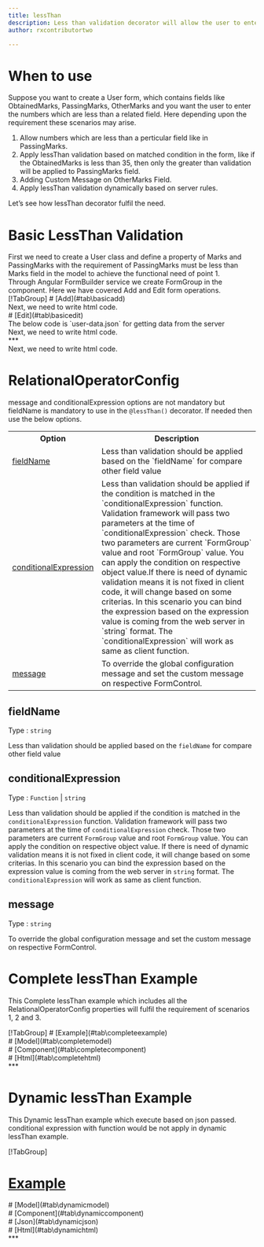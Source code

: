 ```yaml
---
title: lessThan
description: Less than validation decorator will allow the user to enter only that value which is less than the value in the pre defined field.
author: rxcontributortwo

---
```

# When to use
Suppose you want to create a User form, which contains fields like ObtainedMarks, PassingMarks, OtherMarks and you want the user to enter the numbers which are less than a related field. Here depending upon the requirement these scenarios may arise.
<ol>
    <li>Allow numbers which are less than a perticular field like in PassingMarks.</li>
    <li>Apply lessThan validation based on matched condition in the form, like if the ObtainedMarks is less than 35, then only the greater than validation will be applied to PassingMarks field.</li>
    <li>Adding Custom Message on OtherMarks Field.</li>
    <li>Apply lessThan validation dynamically based on server rules.</li>
</ol>
Let’s see how lessThan decorator fulfil the need.

# Basic LessThan Validation

<data-scope scope="['decorator']">
First we need to create a User class and define a property of Marks and PassingMarks with the requirement of PassingMarks must be less than Marks field in the model to achieve the functional need of point 1.
<div component="app-code" key="alpha-add-model"></div> 
</data-scope>
Through Angular FormBuilder service we create FormGroup in the component.
Here we have covered Add and Edit form operations. 

<data-scope scope="['decorator']">
<div component="app-tabs" key="basic-operations"></div>
[!TabGroup]
# [Add](#tab\basicadd)
<div component="app-code" key="alpha-add-component"></div> 
Next, we need to write html code.
<div component="app-code" key="alpha-add-html"></div> 
<div component="app-alpha-add" title="alpha Decorator for add Example"></div>
# [Edit](#tab\basicedit)
<div component="app-code" key="alpha-edit-component"></div> 
The below code is `user-data.json` for getting data from the server
<div component="app-code" key="data-json"></div> 
Next, we need to write html code.
<div component="app-code" key="alpha-edit-html"></div> 
<div component="app-alpha-add" title="alpha Decorator for edit Example"></div>
***
</data-scope>

<data-scope scope="['validator','templateDriven']">
<div component="app-code" key="alpha-add-component"></div> 
Next, we need to write html code.
<div component="app-code" key="alpha-add-html"></div> 
<div component="app-alpha-add" title="alpha Decorator for add Example"></div>
</data-scope>

# RelationalOperatorConfig 
message and conditionalExpression options are not mandatory but fieldName is mandatory to use in the `@lessThan()` decorator. If needed then use the below options.

<table class="table table-bordered table-striped">
<tr><th>Option</th><th>Description</th></tr>
<tr><td><a href="#fieldName" title="fieldName">fieldName</a></td><td>Less than validation should be applied based on the `fieldName` for compare other field value</td></tr>
<tr><td><a href="#conditionalExpression" title="conditionalExpression">conditionalExpression</a></td><td>Less than validation should be applied if the condition is matched in the `conditionalExpression` function. Validation framework will pass two parameters at the time of `conditionalExpression` check. Those two parameters are current `FormGroup` value and root `FormGroup` value. You can apply the condition on respective object value.If there is need of dynamic validation means it is not fixed in client code, it will change based on some criterias. In this scenario you can bind the expression based on the expression value is coming from the web server in `string` format. The `conditionalExpression` will work as same as client function.</td></tr>
<tr><td><a href="#message" title="message">message</a></td><td>To override the global configuration message and set the custom message on respective FormControl.</td></tr>
</table>

## fieldName 
Type :  `string` 

Less than validation should be applied based on the `fieldName` for compare other field value

<div component="app-code" key="lessThan-fieldNameExample-model"></div> 
<div component="app-example-runner" ref-component="app-lessThan-fieldName" title="lessThan decorators with fieldName" key="fieldName"></div>

## conditionalExpression 
Type :  `Function`  |  `string` 

Less than validation should be applied if the condition is matched in the `conditionalExpression` function. Validation framework will pass two parameters at the time of `conditionalExpression` check. Those two parameters are current `FormGroup` value and root `FormGroup` value. You can apply the condition on respective object value.
If there is need of dynamic validation means it is not fixed in client code, it will change based on some criterias. In this scenario you can bind the expression based on the expression value is coming from the web server in `string` format. The `conditionalExpression` will work as same as client function.

<div component="app-note" key="lessThan-conditionalExpressionExampleFunction-model"></div>
<div component="app-code" key="lessThan-conditionalExpressionExampleFunction-model"></div> 
<div component="app-note" key="lessThan-conditionalExpressionExampleString-model"></div> 
<div component="app-code" key="lessThan-conditionalExpressionExampleString-model"></div> 

<div component="app-example-runner" ref-component="app-lessThan-conditionalExpression" title="alpha decorators with conditionalExpression" key="conditionalExpression"></div>

## message 
Type :  `string` 

To override the global configuration message and set the custom message on respective FormControl.
 
<div component="app-code" key="lessThan-messageExample-model"></div> 
<div component="app-example-runner" ref-component="app-lessThan-message" title="alpha decorators with message" key="message"></div>

# Complete lessThan Example

This Complete lessThan example which includes all the RelationalOperatorConfig properties will fulfil the requirement of scenarios 1, 2 and 3.

<div component="app-tabs" key="complete"></div>
[!TabGroup]
# [Example](#tab\completeexample)
<div component="app-lessThan-complete"></div>
<data-scope scope="['decorator']">
# [Model](#tab\completemodel)
<div component="app-code" key="lessThan-complete-model"></div> 
</data-scope>
# [Component](#tab\completecomponent)
<div component="app-code" key="lessThan-complete-component"></div> 
# [Html](#tab\completehtml)
<div component="app-code" key="lessThan-complete-html"></div> 
***

# Dynamic lessThan Example

This Dynamic lessThan example which execute based on json passed. conditional expression with function would be not apply in dynamic lessThan example. 

<div component="app-tabs" key="dynamic"></div>

[!TabGroup]
# [Example](#tab\dynamicexample)
<div component="app-lessThan-dynamic"></div>
<data-scope scope="['decorator']">
# [Model](#tab\dynamicmodel)
<div component="app-code" key="lessThan-dynamic-model"></div>
</data-scope>
# [Component](#tab\dynamiccomponent)
<div component="app-code" key="lessThan-dynamic-component"></div>
# [Json](#tab\dynamicjson)
<div component="app-code" key="lessThan-dynamic-json"></div>
# [Html](#tab\dynamichtml)
<div component="app-code" key="lessThan-dynamic-html"></div> 
***
